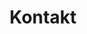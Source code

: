 ---
title: "Kontakt"
description : "this is a meta description"

office:
  title : "Unser Office"
  mobile : "0124857985320"
  email : "demo@email.com"
  location : "Düsseldorf, Germany"
  content : "Lorem ipsum dolor sit amet, consetetur sadipscing elitr, sed diam nonumy eirmod tempor invidunt ut labore et dolore magna"

# opennig hour
opennig_hour:
  title : "Opening Hours"
  day_time:
    - "Monday: 9:00 – 19:00"
    - "Tuesday: 9:00 – 19:00"
    - "Wednesday: 9:00 – 19:00"
    - "Thursday: 9:00 – 19:00"
    - "Friday: 9:00 – 19:00"
    - "Saturday: 9:00 – 19:00"
    - "sunday: 9:00 – 19:00"
    
draft: false
---
